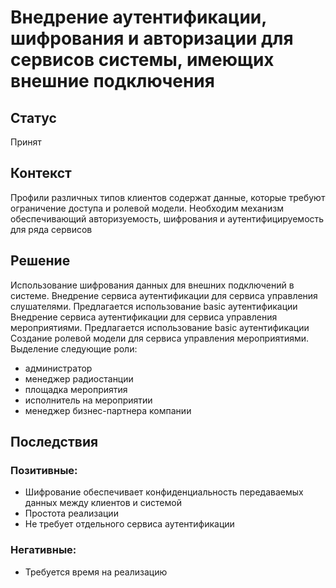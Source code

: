 # Внедрение аутентификации, шифрования и авторизации для сервисов системы, имеющих внешние подключения
## Статус
Принят
## Контекст
Профили различных типов клиентов содержат данные, которые требуют ограничение доступа и ролевой модели. Необходим механизм обеспечивающий
авторизуемость, шифрования и аутентифицируемость для ряда сервисов
## Решение
Использование шифрования данных для внешних подключений в системе.
Внедрение сервиса аутентификации для сервиса управления слушателями. Предлагается использование basic аутентификации
Внедрение сервиса аутентификации для сервиса управления мероприятиями. Предлагается использование basic аутентификации
Создание ролевой модели для сервиса управления мероприятиями.
Выделение следующие роли:
- администратор
- менеджер радиостанции
- площадка мероприятия
- исполнитель на мероприятии
- менеджер бизнес-партнера компании
## Последствия
### Позитивные:
- Шифрование обеспечивает конфиденциальность передаваемых данных между клиентов и системой
- Простота реализации
- Не требует отдельного сервиса аутентификации

### Негативные:
- Требуется время на реализацию
		
